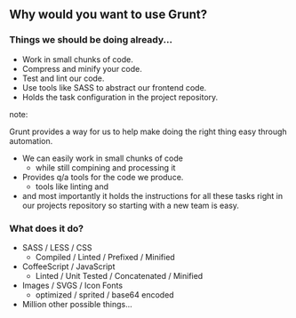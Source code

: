 ## Why would you want to use Grunt?

### Things we should be doing already...<!-- .element: class="fragment" data-fragment-index="1" -->

- Work in small chunks of code. <!-- .element: class="fragment" data-fragment-index="2" -->
- Compress and minify your code. <!-- .element: class="fragment" data-fragment-index="3" -->
- Test and lint our code. <!-- .element: class="fragment" data-fragment-index="4" -->
- Use tools like SASS to abstract our frontend code. <!-- .element: class="fragment" data-fragment-index="5" -->
- Holds the task configuration in the project repository. <!-- .element: class="fragment" data-fragment-index="6" -->

note:

Grunt provides a way for us to help make doing the right thing easy through automation.

- We can easily work in small chunks of code
  - while still compining and processing it
- Provides q/a tools for the code we produce.
  - tools like linting and
- and most importantly it holds the instructions for all these tasks right in our projects repository so starting with a new team is easy.


### What does it do? ###

- SASS / LESS / CSS <!-- .element: class="fragment" data-fragment-index="1" -->
  - Compiled / Linted / Prefixed / Minified
- CoffeeScript / JavaScript <!-- .element: class="fragment" data-fragment-index="2" -->
  - Linted / Unit Tested / Concatenated / Minified
- Images / SVGS / Icon Fonts <!-- .element: class="fragment" data-fragment-index="3" -->
  - optimized  / sprited / base64 encoded
- Million other possible things... <!-- .element: class="fragment" data-fragment-index="4" -->

